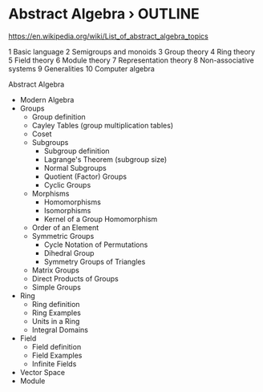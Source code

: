 # Abstract Algebra › OUTLINE

https://en.wikipedia.org/wiki/List_of_abstract_algebra_topics

1 Basic language
2 Semigroups and monoids
3 Group theory
4 Ring theory
5 Field theory
6 Module theory
7 Representation theory
8 Non-associative systems
9 Generalities
10 Computer algebra



Abstract Algebra
  * Modern Algebra
  * Groups
    - Group definition
    - Cayley Tables (group multiplication tables)
    - Coset
    - Subgroups
      - Subgroup definition
      - Lagrange's Theorem (subgroup size)
      - Normal Subgroups
      - Quotient (Factor) Groups
      - Cyclic Groups
    - Morphisms
      - Homomorphisms
      - Isomorphisms
      - Kernel of a Group Homomorphism
    - Order of an Element
    * Symmetric Groups
      - Cycle Notation of Permutations
      - Dihedral Group
      - Symmetry Groups of Triangles
    - Matrix Groups
    - Direct Products of Groups
    - Simple Groups
 * Ring
    - Ring definition
    - Ring Examples
    - Units in a Ring
    - Integral Domains
  * Field
    - Field definition
    - Field Examples
    - Infinite Fields
  * Vector Space
  * Module
